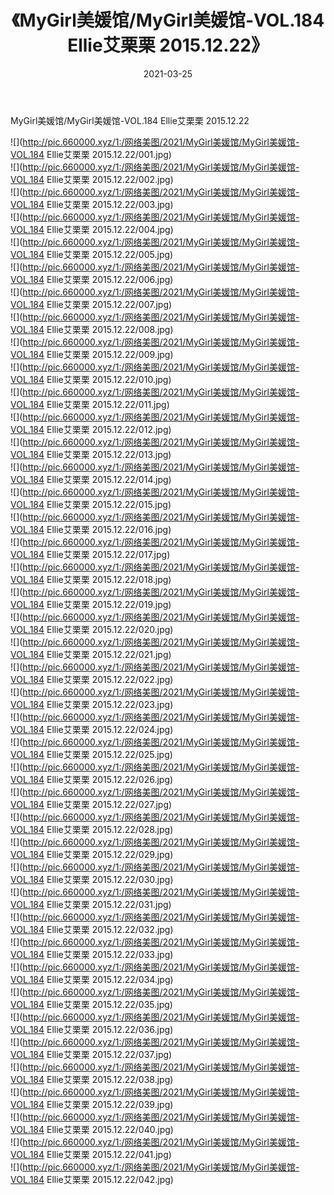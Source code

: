 ﻿---
layout: post
title:  《MyGirl美媛馆/MyGirl美媛馆-VOL.184 Ellie艾栗栗 2015.12.22》
date:   2021-03-25
img: http://pic.660000.xyz/1:/网络美图/2021/MyGirl美媛馆/MyGirl美媛馆-VOL.184 Ellie艾栗栗 2015.12.22/000.jpg
categories: [美女, 清纯, 唯美]
---

MyGirl美媛馆/MyGirl美媛馆-VOL.184 Ellie艾栗栗 2015.12.22

 ![](http://pic.660000.xyz/1:/网络美图/2021/MyGirl美媛馆/MyGirl美媛馆-VOL.184 Ellie艾栗栗 2015.12.22/001.jpg) <br>![](http://pic.660000.xyz/1:/网络美图/2021/MyGirl美媛馆/MyGirl美媛馆-VOL.184 Ellie艾栗栗 2015.12.22/002.jpg) <br>![](http://pic.660000.xyz/1:/网络美图/2021/MyGirl美媛馆/MyGirl美媛馆-VOL.184 Ellie艾栗栗 2015.12.22/003.jpg) <br>![](http://pic.660000.xyz/1:/网络美图/2021/MyGirl美媛馆/MyGirl美媛馆-VOL.184 Ellie艾栗栗 2015.12.22/004.jpg) <br>![](http://pic.660000.xyz/1:/网络美图/2021/MyGirl美媛馆/MyGirl美媛馆-VOL.184 Ellie艾栗栗 2015.12.22/005.jpg) <br>![](http://pic.660000.xyz/1:/网络美图/2021/MyGirl美媛馆/MyGirl美媛馆-VOL.184 Ellie艾栗栗 2015.12.22/006.jpg) <br>![](http://pic.660000.xyz/1:/网络美图/2021/MyGirl美媛馆/MyGirl美媛馆-VOL.184 Ellie艾栗栗 2015.12.22/007.jpg) <br>![](http://pic.660000.xyz/1:/网络美图/2021/MyGirl美媛馆/MyGirl美媛馆-VOL.184 Ellie艾栗栗 2015.12.22/008.jpg) <br>![](http://pic.660000.xyz/1:/网络美图/2021/MyGirl美媛馆/MyGirl美媛馆-VOL.184 Ellie艾栗栗 2015.12.22/009.jpg) <br>![](http://pic.660000.xyz/1:/网络美图/2021/MyGirl美媛馆/MyGirl美媛馆-VOL.184 Ellie艾栗栗 2015.12.22/010.jpg) <br>![](http://pic.660000.xyz/1:/网络美图/2021/MyGirl美媛馆/MyGirl美媛馆-VOL.184 Ellie艾栗栗 2015.12.22/011.jpg) <br>![](http://pic.660000.xyz/1:/网络美图/2021/MyGirl美媛馆/MyGirl美媛馆-VOL.184 Ellie艾栗栗 2015.12.22/012.jpg) <br>![](http://pic.660000.xyz/1:/网络美图/2021/MyGirl美媛馆/MyGirl美媛馆-VOL.184 Ellie艾栗栗 2015.12.22/013.jpg) <br>![](http://pic.660000.xyz/1:/网络美图/2021/MyGirl美媛馆/MyGirl美媛馆-VOL.184 Ellie艾栗栗 2015.12.22/014.jpg) <br>![](http://pic.660000.xyz/1:/网络美图/2021/MyGirl美媛馆/MyGirl美媛馆-VOL.184 Ellie艾栗栗 2015.12.22/015.jpg) <br>![](http://pic.660000.xyz/1:/网络美图/2021/MyGirl美媛馆/MyGirl美媛馆-VOL.184 Ellie艾栗栗 2015.12.22/016.jpg) <br>![](http://pic.660000.xyz/1:/网络美图/2021/MyGirl美媛馆/MyGirl美媛馆-VOL.184 Ellie艾栗栗 2015.12.22/017.jpg) <br>![](http://pic.660000.xyz/1:/网络美图/2021/MyGirl美媛馆/MyGirl美媛馆-VOL.184 Ellie艾栗栗 2015.12.22/018.jpg) <br>![](http://pic.660000.xyz/1:/网络美图/2021/MyGirl美媛馆/MyGirl美媛馆-VOL.184 Ellie艾栗栗 2015.12.22/019.jpg) <br>![](http://pic.660000.xyz/1:/网络美图/2021/MyGirl美媛馆/MyGirl美媛馆-VOL.184 Ellie艾栗栗 2015.12.22/020.jpg) <br>![](http://pic.660000.xyz/1:/网络美图/2021/MyGirl美媛馆/MyGirl美媛馆-VOL.184 Ellie艾栗栗 2015.12.22/021.jpg) <br>![](http://pic.660000.xyz/1:/网络美图/2021/MyGirl美媛馆/MyGirl美媛馆-VOL.184 Ellie艾栗栗 2015.12.22/022.jpg) <br>![](http://pic.660000.xyz/1:/网络美图/2021/MyGirl美媛馆/MyGirl美媛馆-VOL.184 Ellie艾栗栗 2015.12.22/023.jpg) <br>![](http://pic.660000.xyz/1:/网络美图/2021/MyGirl美媛馆/MyGirl美媛馆-VOL.184 Ellie艾栗栗 2015.12.22/024.jpg) <br>![](http://pic.660000.xyz/1:/网络美图/2021/MyGirl美媛馆/MyGirl美媛馆-VOL.184 Ellie艾栗栗 2015.12.22/025.jpg) <br>![](http://pic.660000.xyz/1:/网络美图/2021/MyGirl美媛馆/MyGirl美媛馆-VOL.184 Ellie艾栗栗 2015.12.22/026.jpg) <br>![](http://pic.660000.xyz/1:/网络美图/2021/MyGirl美媛馆/MyGirl美媛馆-VOL.184 Ellie艾栗栗 2015.12.22/027.jpg) <br>![](http://pic.660000.xyz/1:/网络美图/2021/MyGirl美媛馆/MyGirl美媛馆-VOL.184 Ellie艾栗栗 2015.12.22/028.jpg) <br>![](http://pic.660000.xyz/1:/网络美图/2021/MyGirl美媛馆/MyGirl美媛馆-VOL.184 Ellie艾栗栗 2015.12.22/029.jpg) <br>![](http://pic.660000.xyz/1:/网络美图/2021/MyGirl美媛馆/MyGirl美媛馆-VOL.184 Ellie艾栗栗 2015.12.22/030.jpg) <br>![](http://pic.660000.xyz/1:/网络美图/2021/MyGirl美媛馆/MyGirl美媛馆-VOL.184 Ellie艾栗栗 2015.12.22/031.jpg) <br>![](http://pic.660000.xyz/1:/网络美图/2021/MyGirl美媛馆/MyGirl美媛馆-VOL.184 Ellie艾栗栗 2015.12.22/032.jpg) <br>![](http://pic.660000.xyz/1:/网络美图/2021/MyGirl美媛馆/MyGirl美媛馆-VOL.184 Ellie艾栗栗 2015.12.22/033.jpg) <br>![](http://pic.660000.xyz/1:/网络美图/2021/MyGirl美媛馆/MyGirl美媛馆-VOL.184 Ellie艾栗栗 2015.12.22/034.jpg) <br>![](http://pic.660000.xyz/1:/网络美图/2021/MyGirl美媛馆/MyGirl美媛馆-VOL.184 Ellie艾栗栗 2015.12.22/035.jpg) <br>![](http://pic.660000.xyz/1:/网络美图/2021/MyGirl美媛馆/MyGirl美媛馆-VOL.184 Ellie艾栗栗 2015.12.22/036.jpg) <br>![](http://pic.660000.xyz/1:/网络美图/2021/MyGirl美媛馆/MyGirl美媛馆-VOL.184 Ellie艾栗栗 2015.12.22/037.jpg) <br>![](http://pic.660000.xyz/1:/网络美图/2021/MyGirl美媛馆/MyGirl美媛馆-VOL.184 Ellie艾栗栗 2015.12.22/038.jpg) <br>![](http://pic.660000.xyz/1:/网络美图/2021/MyGirl美媛馆/MyGirl美媛馆-VOL.184 Ellie艾栗栗 2015.12.22/039.jpg) <br>![](http://pic.660000.xyz/1:/网络美图/2021/MyGirl美媛馆/MyGirl美媛馆-VOL.184 Ellie艾栗栗 2015.12.22/040.jpg) <br>![](http://pic.660000.xyz/1:/网络美图/2021/MyGirl美媛馆/MyGirl美媛馆-VOL.184 Ellie艾栗栗 2015.12.22/041.jpg) <br>![](http://pic.660000.xyz/1:/网络美图/2021/MyGirl美媛馆/MyGirl美媛馆-VOL.184 Ellie艾栗栗 2015.12.22/042.jpg) <br>